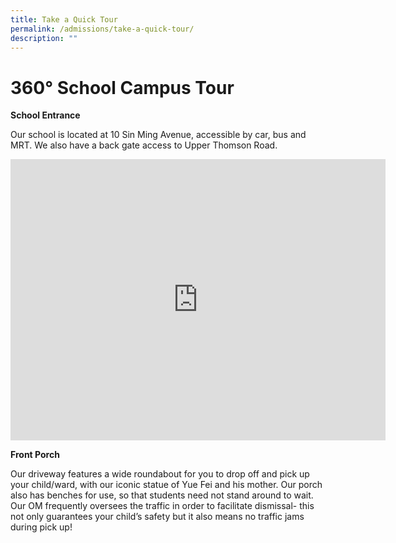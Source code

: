 ```yaml
---
title: Take a Quick Tour
permalink: /admissions/take-a-quick-tour/
description: ""
---
```

# **360° School Campus Tour**

**School Entrance**

Our school is located at 10 Sin Ming Avenue, accessible by car, bus and MRT. We also have a back gate access to Upper Thomson Road.

<iframe loading="lazy" allowfullscreen="" style="border:0;" height="450" width="600" src="https://www.google.com/maps/embed?pb=!4v1670308172674!6m8!1m7!1sA9v-J-2yTOxHUn5N2e3yoQ!2m2!1d1.36556259496993!2d103.8305259458993!3f319.28!4f6.560000000000002!5f0.5970117501821992"></iframe>

<b>Front Porch</b>

Our driveway features a wide roundabout for you to drop off and pick up your child/ward, with our iconic statue of Yue Fei and his mother. Our porch also has benches for use, so that students need not stand around to wait. Our OM frequently oversees the traffic in order to facilitate dismissal- this not only guarantees your child’s safety but it also means no traffic jams during pick up!